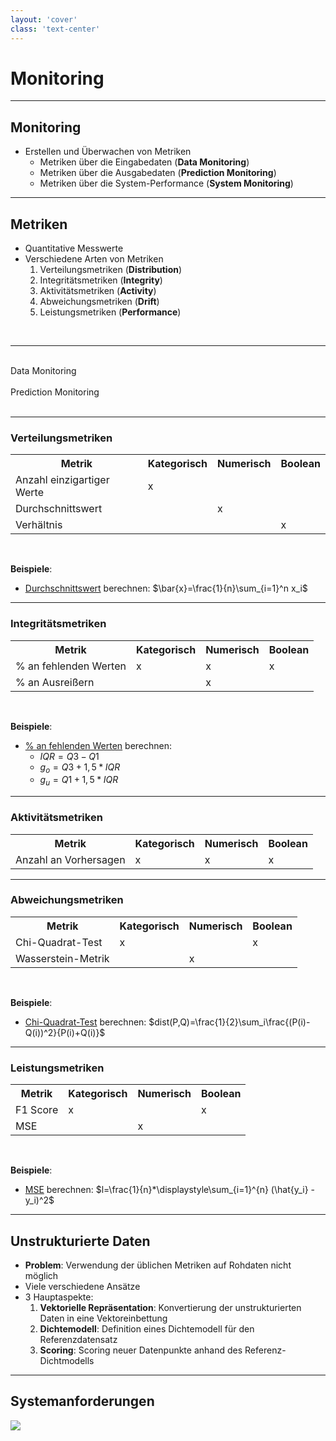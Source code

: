 ```yaml
---
layout: 'cover'
class: 'text-center'
---
```


# Monitoring

---

## Monitoring

<!-- Frage 2: **Was bedeutet es eigentlich Modelle zu monitoren?** -->

- Erstellen und Überwachen von Metriken
    - Metriken über die Eingabedaten (**Data Monitoring**)
    - Metriken über die Ausgabedaten (**Prediction Monitoring**)
    - <span class="opacity-60">Metriken über die System-Performance (**System Monitoring**)</span>

<!-- 
**Data Monitoring**: Eingabedaten (z. B. Nutzerverhalten) überwachen, um außergewöhnliche Änderungen frühzeitig festzustellen

**Prediction Monitoring**: Ausgabedaten überwachen, um außergewöhnliche Änderungen frühzeitig festzustellen (Warum wurde Vorhersage X getroffen?)

**System Monitoring**: Performance der Applikation (+ Hardware) überwachen, um außergewöhnliche Änderungen durch das Model frühzeitig festzustellen (Besonders wichtig für Anbieter wie Netflix, die Inhalte per ML On-Demand generieren)
-->

---

## Metriken

<!-- 
https://www.evidentlyai.com/blog/ml-monitoring-metrics
https://static.googleusercontent.com/media/research.google.com/en//pubs/archive/aad9f93b86b7addfea4c419b9100c6cdd26cacea.pdf
https://martinfowler.com/articles/cd4ml.html#ModelMonitoringAndObservability
-->

- Quantitative Messwerte
- Verschiedene Arten von Metriken
    1. Verteilungsmetriken (**Distribution**) <div class="inline-block h-3 w-3 rounded-full bg-sky-800"></div> <div class="inline-block h-3 w-3 rounded-full bg-red-700"></div>
    2. Integritätsmetriken (**Integrity**) <div class="inline-block h-3 w-3 rounded-full bg-sky-800"></div>
    3. Aktivitätsmetriken (**Activity**) 
    4. Abweichungsmetriken (**Drift**) <div class="inline-block h-3 w-3 rounded-full bg-sky-800"></div> <div class="inline-block h-3 w-3 rounded-full bg-red-700"></div>
    5. Leistungsmetriken (**Performance**) <div class="inline-block h-3 w-3 rounded-full bg-red-700"></div>

<br>
<hr>
<br>

<div class="inline-block h-3 w-3 rounded-full bg-sky-800"></div> Data Monitoring<br><br>
<div class="inline-block h-3 w-3 rounded-full bg-red-700"></div> Prediction Monitoring<br><br>
<!-- <div class="inline-block h-3 w-3 rounded-full border-solid border-2 border-black"></div>  -->

<!-- TODO: Wie werden diese Berechnet? -> KaTeX benutzen -->

<!-- 
**Frage**: Was sind Metriken?

**Beispiel**: F1-Score
-> Maß für die Genauigkeit eines Modells, um binäre Klassifizierungssysteme zu bewerten
-->

---

### Verteilungsmetriken

<table>
    <tr>
        <th>Metrik</th>
        <th>Kategorisch</th>
        <th>Numerisch</th>
        <th>Boolean</th>
    </tr>
    <tr>
        <td>Anzahl einzigartiger Werte</td>
        <td>x</td>
        <td></td>
        <td></td>
    </tr>
    <tr>
        <td>Durchschnittswert</td>
        <td></td>
        <td>x</td>
        <td></td>
    </tr>
    <tr>
        <td>Verhältnis</td>
        <td></td>
        <td></td>
        <td>x</td>
    </tr>
</table>

<br>

**Beispiele**:
- <u>Durchschnittswert</u> berechnen: $\bar{x}=\frac{1}{n}\sum_{i=1}^n x_i$

---

### Integritätsmetriken

<table>
    <tr>
        <th>Metrik</th>
        <th>Kategorisch</th>
        <th>Numerisch</th>
        <th>Boolean</th>
    </tr>
    <tr>
        <td>% an fehlenden Werten</td>
        <td>x</td>
        <td>x</td>
        <td>x</td>
    </tr>
    <tr>
        <td>% an Ausreißern</td>
        <td></td>
        <td>x</td>
        <td></td>
    </tr>
</table>

<br>

**Beispiele**:
- <u>% an fehlenden Werten</u> berechnen: 
    - $IQR=Q3-Q1$
    - $g_o=Q3+1,5*IQR$
    - $g_u=Q1+1,5*IQR$

---

### Aktivitätsmetriken

<table>
    <tr>
        <th>Metrik</th>
        <th>Kategorisch</th>
        <th>Numerisch</th>
        <th>Boolean</th>
    </tr>
    <tr>
        <td>Anzahl an Vorhersagen</td>
        <td>x</td>
        <td>x</td>
        <td>x</td>
    </tr>
</table>

---

### Abweichungsmetriken

<table>
    <tr>
        <th>Metrik</th>
        <th>Kategorisch</th>
        <th>Numerisch</th>
        <th>Boolean</th>
    </tr>
    <tr>
        <td>Chi-Quadrat-Test</td>
        <td>x</td>
        <td></td>
        <td>x</td>
    </tr>
    <tr>
        <td>Wasserstein-Metrik</td>
        <td></td>
        <td>x</td>
        <td></td>
    </tr>
</table>

<br>

**Beispiele**:
- <u>Chi-Quadrat-Test</u> berechnen: $dist(P,Q)=\frac{1}{2}\sum_i\frac{(P(i)-Q(i))^2}{P(i)+Q(i)}$

<!-- 
P = Feature-Werte von Datum 1
Q = Feature-Werte von Datum 2
 -->
 
---

### Leistungsmetriken

<table>
    <tr>
        <th>Metrik</th>
        <th>Kategorisch</th>
        <th>Numerisch</th>
        <th>Boolean</th>
    </tr>
    <tr>
        <td>F1 Score</td>
        <td>x</td>
        <td></td>
        <td>x</td>
    </tr>
    <tr>
        <td>MSE</td>
        <td></td>
        <td>x</td>
        <td></td>
    </tr>
</table>

<br>

**Beispiele**:
- <u>MSE</u> berechnen: $l=\frac{1}{n}*\displaystyle\sum_{i=1}^{n} (\hat{y_i} - y_i)^2$

<!-- 
**F1-Score**: Kombiniert Genauigkeit und Trefferquote.

**MSE**: Mittlere quadratische Abweichung
->  Gibt an wie sehr ein Punktschätzer um den zu schätzenden Wert streut
-->

---

## Unstrukturierte Daten

<!-- https://www.arthur.ai/blog/data-drift-detection-part-ii-unstructured-data-in-nlp-and-cv -->

- **Problem**: Verwendung der üblichen Metriken auf Rohdaten nicht möglich
- Viele verschiedene Ansätze
- 3 Hauptaspekte:
    1. **Vektorielle Repräsentation**: Konvertierung der unstrukturierten Daten in eine Vektoreinbettung
    2. **Dichtemodell**: Definition eines Dichtemodell für den Referenzdatensatz
    3. **Scoring**: Scoring neuer Datenpunkte anhand des Referenz-Dichtmodells

<!-- 
**Vektorielle Repräsentation**:
    - Umwandlung unstrukturierter Daten in eine aussagekräftige Vektordarstellung mittels Merkmalsextraktion (siehe **PCA**)
    - Beispiele für Vektoren bei Bildern (CV): Lichteinfall, Ausleuchtung des Hintergrunds
    - Beispiele für Vektoren bei Texten (NLP): 
**Dichtemodell**: 
    - Erstellung eines Dichtemodells, das die zugrunde liegende Verteilung modellieren kann
**Scoring**: 
    - 
-->

---

## Systemanforderungen

<a href="https://christophergs.com/machine%20learning/2020/03/14/how-to-monitor-machine-learning-models/" target="_blank">
    <img src="/images/monitoring-system.png" class="mt-4 h-9/10 rounded shadow" />
</a>

<!-- 
Die 3 **Schlüsselkomponenten**:
    1. Datenverarbeitung und Speicher
    2. Visualisierung
    3. Alarmierung
-->
